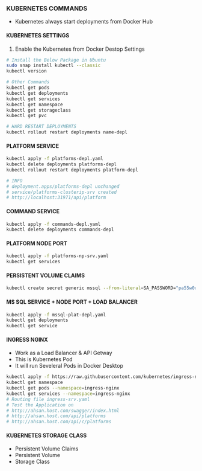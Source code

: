 ### KUBERNETES COMMANDS
- Kubernetes always start deployments from Docker Hub

#### KUBERNETES SETTINGS
1. Enable the Kubernetes from Docker Destop Settings
```bash
# Install the Below Package in Ubuntu
sudo snap install kubectl --classic
kubectl version

# Other Commands
kubectl get pods
kubectl get deployments
kubectl get services
kubectl get namespace
kubectl get storageclass
kubectl get pvc

# HARD RESTART DEPLOYMENTS
kubectl rollout restart deployments name-depl
```

#### PLATFORM SERVICE
```bash
kubectl apply -f platforms-depl.yaml
kubectl delete deployments platforms-depl
kubectl rollout restart deployments platform-depl

# INFO
# deployment.apps/platforms-depl unchanged
# service/platforms-clusterip-srv created
# http://localhost:31971/api/platform
```

#### COMMAND SERVICE
```bash
kubectl apply -f commands-depl.yaml
kubectl delete deployments commands-depl
```

#### PLATFORM NODE PORT
```bash
kubectl apply -f platforms-np-srv.yaml
kubectl get services
```

#### PERSISTENT VOLUME CLAIMS
```bash
kubectl create secret generic mssql --from-literal=SA_PASSWORD="pa55w0rd!"
```

#### MS SQL SERVICE + NODE PORT + LOAD BALANCER
```bash
kubectl apply -f mssql-plat-depl.yaml
kubectl get deployments
kubectl get service
```

#### INGRESS NGINX
- Work as a Load Balancer & API Getway
- This is Kubernetes Pod
- It will run Seveleral Pods in Docker Desktop
```bash
kubectl apply -f https://raw.githubusercontent.com/kubernetes/ingress-nginx/controller-v1.10.0/deploy/static/provider/cloud/deploy.yaml
kubectl get namespace
kubectl get pods --namespace=ingress-nginx
kubectl get services --namespace=ingress-nginx
# Routing file ingress-srv.yaml
# Test the Application on 
# http://ahsan.host.com/swagger/index.html
# http://ahsan.host.com/api/platforms
# http://ahsan.host.com/api/c/platforms
```


#### KUBERNETES STORAGE CLASS
- Persistent Volume Claims
- Persistent Volume
- Storage Class


